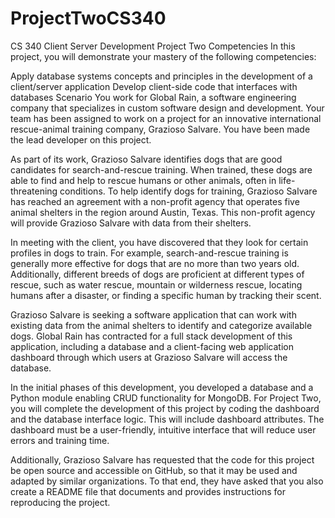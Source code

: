 # ProjectTwoCS340
CS 340 Client Server Development Project Two
Competencies
In this project, you will demonstrate your mastery of the following competencies:

Apply database systems concepts and principles in the development of a client/server application
Develop client-side code that interfaces with databases
Scenario
You work for Global Rain, a software engineering company that specializes in custom software design and development. Your team has been assigned to work on a project for an innovative international rescue-animal training company, Grazioso Salvare. You have been made the lead developer on this project.

As part of its work, Grazioso Salvare identifies dogs that are good candidates for search-and-rescue training. When trained, these dogs are able to find and help to rescue humans or other animals, often in life-threatening conditions. To help identify dogs for training, Grazioso Salvare has reached an agreement with a non-profit agency that operates five animal shelters in the region around Austin, Texas. This non-profit agency will provide Grazioso Salvare with data from their shelters.

In meeting with the client, you have discovered that they look for certain profiles in dogs to train. For example, search-and-rescue training is generally more effective for dogs that are no more than two years old. Additionally, different breeds of dogs are proficient at different types of rescue, such as water rescue, mountain or wilderness rescue, locating humans after a disaster, or finding a specific human by tracking their scent.

Grazioso Salvare is seeking a software application that can work with existing data from the animal shelters to identify and categorize available dogs. Global Rain has contracted for a full stack development of this application, including a database and a client-facing web application dashboard through which users at Grazioso Salvare will access the database.

In the initial phases of this development, you developed a database and a Python module enabling CRUD functionality for MongoDB. For Project Two, you will complete the development of this project by coding the dashboard and the database interface logic. This will include dashboard attributes. The dashboard must be a user-friendly, intuitive interface that will reduce user errors and training time.

Additionally, Grazioso Salvare has requested that the code for this project be open source and accessible on GitHub, so that it may be used and adapted by similar organizations. To that end, they have asked that you also create a README file that documents and provides instructions for reproducing the project.
